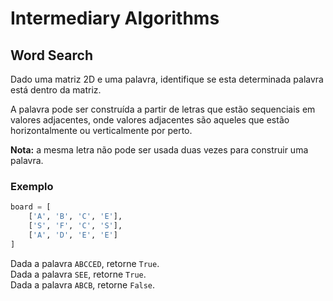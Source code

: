 # Intermediary Algorithms

## Word Search

Dado uma matriz 2D e uma palavra, identifique se esta determinada palavra está dentro da matriz.

A palavra pode ser construída a partir de letras que estão sequenciais em valores adjacentes, onde valores adjacentes
são aqueles que estão horizontalmente ou verticalmente por perto.

**Nota:** a mesma letra não pode ser usada duas vezes para construir uma palavra.

### Exemplo

```python
board = [
    ['A', 'B', 'C', 'E'],
    ['S', 'F', 'C', 'S'],
    ['A', 'D', 'E', 'E']
]  
```

Dada a palavra `ABCCED`, retorne `True`.  
Dada a palavra `SEE`, retorne `True`.  
Dada a palavra `ABCB`, retorne `False`.  